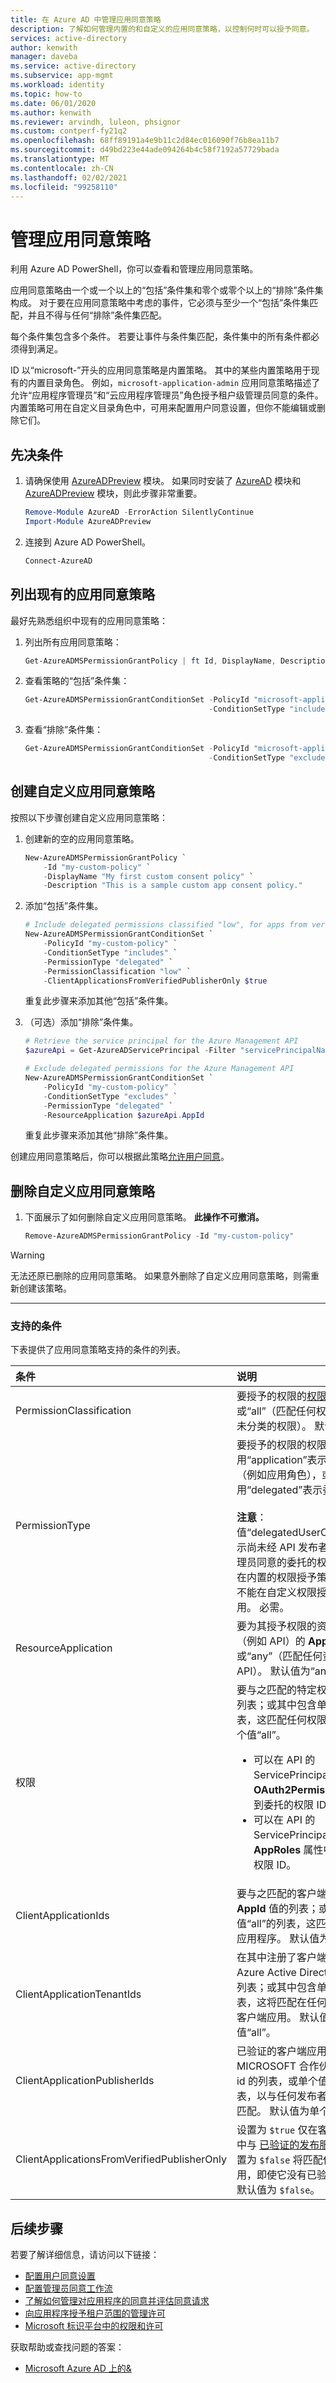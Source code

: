 ```yaml
---
title: 在 Azure AD 中管理应用同意策略
description: 了解如何管理内置的和自定义的应用同意策略，以控制何时可以授予同意。
services: active-directory
author: kenwith
manager: daveba
ms.service: active-directory
ms.subservice: app-mgmt
ms.workload: identity
ms.topic: how-to
ms.date: 06/01/2020
ms.author: kenwith
ms.reviewer: arvindh, luleon, phsignor
ms.custom: contperf-fy21q2
ms.openlocfilehash: 68ff89191a4e9b11c2d84ec016090f76b8ea11b7
ms.sourcegitcommit: d49bd223e44ade094264b4c58f7192a57729bada
ms.translationtype: MT
ms.contentlocale: zh-CN
ms.lasthandoff: 02/02/2021
ms.locfileid: "99258110"
---
```

# <a name="manage-app-consent-policies"></a>管理应用同意策略

利用 Azure AD PowerShell，你可以查看和管理应用同意策略。

应用同意策略由一个或一个以上的“包括”条件集和零个或零个以上的“排除”条件集构成。 对于要在应用同意策略中考虑的事件，它必须与至少一个“包括”条件集匹配，并且不得与任何“排除”条件集匹配。

每个条件集包含多个条件。 若要让事件与条件集匹配，条件集中的所有条件都必须得到满足。

ID 以“microsoft-”开头的应用同意策略是内置策略。 其中的某些内置策略用于现有的内置目录角色。 例如，`microsoft-application-admin` 应用同意策略描述了允许“应用程序管理员”和“云应用程序管理员”角色授予租户级管理员同意的条件。 内置策略可用在自定义目录角色中，可用来配置用户同意设置，但你不能编辑或删除它们。

## <a name="pre-requisites"></a>先决条件

1. 请确保使用 [AzureADPreview](/powershell/module/azuread/?preserve-view=true&view=azureadps-2.0-preview) 模块。 如果同时安装了 [AzureAD](/powershell/module/azuread/?preserve-view=true&view=azureadps-2.0) 模块和 [AzureADPreview](/powershell/module/azuread/?preserve-view=true&view=azureadps-2.0-preview) 模块，则此步骤非常重要。

    ```powershell
    Remove-Module AzureAD -ErrorAction SilentlyContinue
    Import-Module AzureADPreview
    ```

1. 连接到 Azure AD PowerShell。

   ```powershell
   Connect-AzureAD
   ```

## <a name="list-existing-app-consent-policies"></a>列出现有的应用同意策略

最好先熟悉组织中现有的应用同意策略：

1. 列出所有应用同意策略：

   ```powershell
   Get-AzureADMSPermissionGrantPolicy | ft Id, DisplayName, Description
   ```

1. 查看策略的“包括”条件集：

    ```powershell
    Get-AzureADMSPermissionGrantConditionSet -PolicyId "microsoft-application-admin" `
                                             -ConditionSetType "includes"
    ```

1. 查看“排除”条件集：

    ```powershell
    Get-AzureADMSPermissionGrantConditionSet -PolicyId "microsoft-application-admin" `
                                             -ConditionSetType "excludes"
    ```

## <a name="create-a-custom-app-consent-policy"></a>创建自定义应用同意策略

按照以下步骤创建自定义应用同意策略：

1. 创建新的空的应用同意策略。

   ```powershell
   New-AzureADMSPermissionGrantPolicy `
       -Id "my-custom-policy" `
       -DisplayName "My first custom consent policy" `
       -Description "This is a sample custom app consent policy."
   ```

1. 添加“包括”条件集。

   ```powershell
   # Include delegated permissions classified "low", for apps from verified publishers
   New-AzureADMSPermissionGrantConditionSet `
       -PolicyId "my-custom-policy" `
       -ConditionSetType "includes" `
       -PermissionType "delegated" `
       -PermissionClassification "low" `
       -ClientApplicationsFromVerifiedPublisherOnly $true
   ```

   重复此步骤来添加其他“包括”条件集。

1. （可选）添加“排除”条件集。

   ```powershell
   # Retrieve the service principal for the Azure Management API
   $azureApi = Get-AzureADServicePrincipal -Filter "servicePrincipalNames/any(n:n eq 'https://management.azure.com/')"

   # Exclude delegated permissions for the Azure Management API
   New-AzureADMSPermissionGrantConditionSet `
       -PolicyId "my-custom-policy" `
       -ConditionSetType "excludes" `
       -PermissionType "delegated" `
       -ResourceApplication $azureApi.AppId
   ```

   重复此步骤来添加其他“排除”条件集。

创建应用同意策略后，你可以根据此策略[允许用户同意](configure-user-consent.md?tabs=azure-powershell#allow-user-consent-subject-to-an-app-consent-policy)。

## <a name="delete-a-custom-app-consent-policy"></a>删除自定义应用同意策略

1. 下面展示了如何删除自定义应用同意策略。 **此操作不可撤消。**

   ```powershell
   Remove-AzureADMSPermissionGrantPolicy -Id "my-custom-policy"
   ```

> [!WARNING]
> 无法还原已删除的应用同意策略。 如果意外删除了自定义应用同意策略，则需重新创建该策略。

---

### <a name="supported-conditions"></a>支持的条件

下表提供了应用同意策略支持的条件的列表。

| 条件 | 说明|
|:---------------|:----------|
| PermissionClassification | 要授予的权限的[权限分类](configure-permission-classifications.md)，或“all”（匹配任何权限分类，包括未分类的权限）。 默认值为“all”。 |
| PermissionType | 要授予的权限的权限类型。 使用“application”表示应用程序权限（例如应用角色），或使用“delegated”表示委托的权限。 <br><br>**注意**：值“delegatedUserConsentable”表示尚未经 API 发布者配置为需要管理员同意的委托的权限 - 此值可以在内置的权限授予策略中使用，但不能在自定义权限授予策略中使用。 必需。 |
| ResourceApplication | 要为其授予权限的资源应用程序（例如 API）的 **AppId**，或“any”（匹配任何资源应用程序或 API）。 默认值为“any”。 |
| 权限 | 要与之匹配的特定权限的权限 ID 的列表；或其中包含单个值“all”的列表，这匹配任何权限。 默认值为单个值“all”。 <ul><li>可以在 API 的 ServicePrincipal 对象的 **OAuth2Permissions** 属性中找到委托的权限 ID。</li><li>可以在 API 的 ServicePrincipal 对象的 **AppRoles** 属性中找到应用程序权限 ID。</li></ol> |
| ClientApplicationIds | 要与之匹配的客户端应用程序的 **AppId** 值的列表；或其中包含单个值“all”的列表，这匹配任何客户端应用程序。 默认值为单个值“all”。 |
| ClientApplicationTenantIds | 在其中注册了客户端应用程序的 Azure Active Directory 租户 ID 的列表；或其中包含单个值“all”的列表，这将匹配在任何租户中注册的客户端应用。 默认值为单个值“all”。 |
| ClientApplicationPublisherIds | 已验证的客户端应用程序 [发布者](../develop/publisher-verification-overview.md) 的 MICROSOFT 合作伙伴网络 (MPN) id 的列表，或单个值为 "全部" 的列表，以与任何发布者的客户端应用匹配。 默认值为单个值“all”。 |
| ClientApplicationsFromVerifiedPublisherOnly | 设置为 `$true` 仅在客户端应用程序中与 [已验证的发布服务器](../develop/publisher-verification-overview.md)匹配。 设置为 `$false` 将匹配任何客户端应用，即使它没有已验证的发布者。 默认值为 `$false`。 |

## <a name="next-steps"></a>后续步骤

若要了解详细信息，请访问以下链接：

* [配置用户同意设置](configure-user-consent.md)
* [配置管理员同意工作流](configure-admin-consent-workflow.md)
* [了解如何管理对应用程序的同意并评估同意请求](manage-consent-requests.md)
* [向应用程序授予租户范围的管理许可](grant-admin-consent.md)
* [Microsoft 标识平台中的权限和许可](../develop/v2-permissions-and-consent.md)

获取帮助或查找问题的答案：
* [Microsoft Azure AD 上的&](https://docs.microsoft.com/answers/products/)